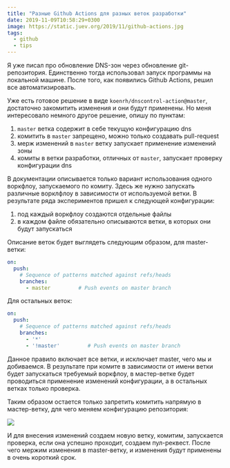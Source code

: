 ```yaml
---
title: "Разные Github Actions для разных веток разработки"
date: 2019-11-09T10:58:29+0300
image: https://static.juev.org/2019/11/github-actions.jpg
tags:
  - github
  - tips
---
```

Я уже писал про обновление DNS-зон через обновление git-репозитория. Единственно тогда использовал запуск программы на локальной машине. После того, как появились Github Actions, решил все автоматизировать.

Уже есть готовое решение в виде `koenrh/dnscontrol-action@master`, достаточно закомитить изменения и они будут применены. Но меня интересовало немного другое решение, опишу по пунктам:

1. `master` ветка содержит в себе текущую конфигурацию dns
1. комитить в `master` запрещено, можно только создавать pull-request
1. мерж изменений в `master` ветку запускает применение изменений зоны
1. комиты в ветки разработки, отличных от `master`, запускает проверку конфигурации dns

В документации описывается только вариант использования одного воркфлоу, запускаемого по комиту. Здесь же нужно запускать различные ворклфлоу в зависимости от используемой ветки. В результате ряда экспериментов пришел к следующей конфигурации:

1. под каждый воркфлоу создаются отдельные файлы
1. в каждом файле обязательно описываются ветки, в которых они будут запускаться

Описание веток будет выглядеть следующим образом, для master-ветки:

```yaml
on:
  push:
    # Sequence of patterns matched against refs/heads
    branches:
      - master         # Push events on master branch
```

Для остальных веток:

```yaml
on:
  push:
    # Sequence of patterns matched against refs/heads
    branches:
      - '*'
      - '!master'         # Push events on master branch
```

Данное правило включает все ветки, и исключает master, чего мы и добиваемся. В результате при комите в зависимости от имени ветки будет запускаться требуемый воркфлоу, в мастер-ветке будет проводиться применение изменений конфигурации, а в остальных ветках только проверка.

Таким образом остается только запретить комитить напрямую в мастер-ветку, для чего меняем конфигурацию репозитория:

![](https://static.juev.org/2019/11/branches.png)

И для внесения изменений создаем новую ветку, комитим, запускается проверка, если она успешно проходит, создаем пул-реквест. После чего мержим изменения в master-ветку, и изменения будут применены в очень короткий срок.

